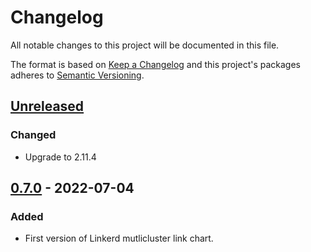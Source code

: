 # Changelog

All notable changes to this project will be documented in this file.

The format is based on [Keep a Changelog](http://keepachangelog.com/en/1.0.0/)
and this project's packages adheres to [Semantic Versioning](http://semver.org/spec/v2.0.0.html).

## [Unreleased]

### Changed

- Upgrade to 2.11.4

## [0.7.0] - 2022-07-04

### Added

- First version of Linkerd mutlicluster link chart.

[Unreleased]: https://github.com/giantswarm/linkerd2-multicluster-app/compare/v0.7.0...HEAD
[0.7.0]: https://github.com/giantswarm/linkerd2-multicluster-app/compare/v0.7.0...v0.7.0

